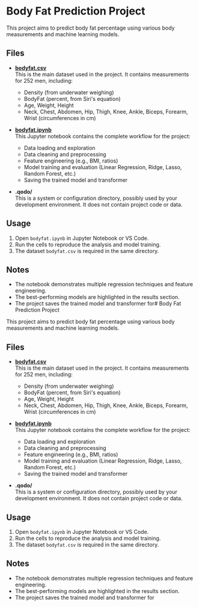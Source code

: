 # Body Fat Prediction Project

This project aims to predict body fat percentage using various body measurements and machine learning models.

## Files

- **[bodyfat.csv](bodyfat.csv)**  
  This is the main dataset used in the project. It contains measurements for 252 men, including:
  - Density (from underwater weighing)
  - BodyFat (percent, from Siri's equation)
  - Age, Weight, Height
  - Neck, Chest, Abdomen, Hip, Thigh, Knee, Ankle, Biceps, Forearm, Wrist (circumferences in cm)

- **[bodyfat.ipynb](bodyfat.ipynb)**  
  This Jupyter notebook contains the complete workflow for the project:
  - Data loading and exploration
  - Data cleaning and preprocessing
  - Feature engineering (e.g., BMI, ratios)
  - Model training and evaluation (Linear Regression, Ridge, Lasso, Random Forest, etc.)
  - Saving the trained model and transformer

- **.qodo/**  
  This is a system or configuration directory, possibly used by your development environment. It does not contain project code or data.

## Usage

1. Open `bodyfat.ipynb` in Jupyter Notebook or VS Code.
2. Run the cells to reproduce the analysis and model training.
3. The dataset `bodyfat.csv` is required in the same directory.

## Notes

- The notebook demonstrates multiple regression techniques and feature engineering.
- The best-performing models are highlighted in the results section.
- The project saves the trained model and transformer for# Body Fat Prediction Project

This project aims to predict body fat percentage using various body measurements and machine learning models.

## Files

- **[bodyfat.csv](bodyfat.csv)**  
  This is the main dataset used in the project. It contains measurements for 252 men, including:
  - Density (from underwater weighing)
  - BodyFat (percent, from Siri's equation)
  - Age, Weight, Height
  - Neck, Chest, Abdomen, Hip, Thigh, Knee, Ankle, Biceps, Forearm, Wrist (circumferences in cm)

- **[bodyfat.ipynb](bodyfat.ipynb)**  
  This Jupyter notebook contains the complete workflow for the project:
  - Data loading and exploration
  - Data cleaning and preprocessing
  - Feature engineering (e.g., BMI, ratios)
  - Model training and evaluation (Linear Regression, Ridge, Lasso, Random Forest, etc.)
  - Saving the trained model and transformer

- **.qodo/**  
  This is a system or configuration directory, possibly used by your development environment. It does not contain project code or data.

## Usage

1. Open `bodyfat.ipynb` in Jupyter Notebook or VS Code.
2. Run the cells to reproduce the analysis and model training.
3. The dataset `bodyfat.csv` is required in the same directory.

## Notes

- The notebook demonstrates multiple regression techniques and feature engineering.
- The best-performing models are highlighted in the results section.
- The project saves the trained model and transformer for